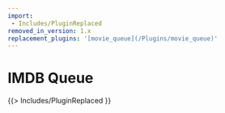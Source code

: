 ```yaml
---
import:
 - Includes/PluginReplaced
removed_in_version: 1.x
replacement_plugins: '[movie_queue](/Plugins/movie_queue)'
---
```

# IMDB Queue
{{> Includes/PluginReplaced }}

